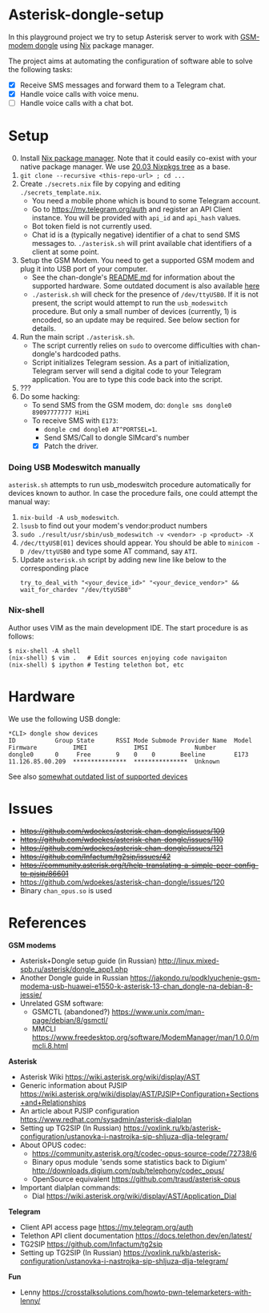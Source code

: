 Asterisk-dongle-setup
=====================

In this playground project we try to setup Asterisk server to work with
[GSM-modem dongle](https://github.com/wdoekes/asterisk-chan-dongle) using
[Nix](https://nixos.org) package manager.

The project aims at automating the configuration of software able to solve the
following tasks:

* [x] Receive SMS messages and forward them to a Telegram chat.
* [x] Handle voice calls with voice menu.
* [ ] Handle voice calls with a chat bot.

Setup
=====

0. Install [Nix package manager](https://nixos.org/guides/install-nix.html).
   Note that it could easily co-exist with your native package manager. We use
   [20.03 Nixpkgs tree](https://github.com/NixOS/nixpkgs/tree/076c67fdea6d0529a568c7d0e0a72e6bc161ecf5/)
   as a base.
1. `git clone --recursive <this-repo-url> ; cd ...`
2. Create `./secrets.nix` file by copying and editing `./secrets_template.nix`.
   - You need a mobile phone which is bound to some Telegram account.
   - Go to https://my.telegram.org/auth and register an API Client instance.
     You will be provided with `api_id` and `api_hash` values.
   - Bot token field is not currently used.
   - Chat id is a (typically negative) identifier of a chat to send SMS messages
     to. `./asterisk.sh` will print available chat identifiers of a client at
     some point.
3. Setup the GSM Modem. You need to get a supported GSM modem and plug it into
   USB port of your computer.
   - See the chan-dongle's
     [README.md](https://github.com/wdoekes/asterisk-chan-dongle) for
     information about the supported hardware. Some outdated document is also
     available
     [here](https://github.com/bg111/asterisk-chan-dongle/wiki/Requirements-and-Limitations)
   - `./asterisk.sh` will check for the presence of `/dev/ttyUSB0`. If it
     is not present, the script would attempt to run the `usb_modeswitch`
     procedure. But only a small number of devices (currently, 1) is encoded,
     so an update may be required. See below section for details.
4. Run the main script `./asterisk.sh`.
   - The script currently relies on `sudo` to overcome difficulties with
     chan-dongle's hardcoded paths.
   - Script initializes Telegram session. As a part of initialization, Telegram
     server will send a digital code to your Telegram application. You are to
     type this code back into the script.
5. ???
6. Do some hacking:
   * To send SMS from the GSM modem, do: `dongle sms dongle0 89097777777 HiHi`
   * To receive SMS with `E173`:
     - `dongle cmd dongle0 AT^PORTSEL=1`.
     - Send SMS/Call to dongle SIMcard's number
     - [x] Patch the driver.

### Doing USB Modeswitch manually

`asterisk.sh` attempts to run usb_modeswitch procedure automatically for devices
known to author. In case the procedure fails, one could attempt the manual way:

1. `nix-build -A usb_modeswitch`.
2. `lsusb` to find out your modem's vendor:product numbers
3. `sudo ./result/usr/sbin/usb_modeswitch -v <vendor> -p <product> -X`
4. `/dec/ttyUSB[01]` devices should appear. You should be able
   to `minicom -D /dev/ttyUSB0` and type some AT command, say `ATI`.
5. Update `asterisk.sh` script by adding new line like below to the
   corresponding place
   ```
   try_to_deal_with "<your_device_id>" "<your_device_vendor>" && wait_for_chardev "/dev/ttyUSB0"
   ```

### Nix-shell

Author uses VIM as the main development IDE. The start procedure is as follows:

```
$ nix-shell -A shell
(nix-shell) $ vim .   # Edit sources enjoying code navigaiton
(nix-shell) $ ipython # Testing telethon bot, etc
```

Hardware
========

We use the following USB dongle:

```
*CLI> dongle show devices
ID           Group State      RSSI Mode Submode Provider Name  Model      Firmware          IMEI             IMSI             Number
dongle0      0     Free       9    0    0       Beeline        E173       11.126.85.00.209  ***************  ***************  Unknown
```

See also [somewhat outdated list of supported devices](https://github.com/bg111/asterisk-chan-dongle/wiki/Requirements-and-Limitations)

Issues
======

* ~~https://github.com/wdoekes/asterisk-chan-dongle/issues/109~~
* ~~https://github.com/wdoekes/asterisk-chan-dongle/issues/110~~
* ~~https://github.com/wdoekes/asterisk-chan-dongle/issues/121~~
* ~~https://github.com/Infactum/tg2sip/issues/42~~
* ~~https://community.asterisk.org/t/help-translating-a-simple-peer-config-to-pjsip/86601~~
* https://github.com/wdoekes/asterisk-chan-dongle/issues/120
* Binary `chan_opus.so` is used


References
==========

**GSM modems**

* Asterisk+Dongle setup guide (in Russian)
  http://linux.mixed-spb.ru/asterisk/dongle_app1.php
* Another Dongle guide in Russian
  https://jakondo.ru/podklyuchenie-gsm-modema-usb-huawei-e1550-k-asterisk-13-chan_dongle-na-debian-8-jessie/
* Unrelated GSM software:
  - GSMCTL (abandoned?) https://www.unix.com/man-page/debian/8/gsmctl/
  - MMCLI https://www.freedesktop.org/software/ModemManager/man/1.0.0/mmcli.8.html

**Asterisk**

* Asterisk Wiki https://wiki.asterisk.org/wiki/display/AST
* Generic information about PJSIP https://wiki.asterisk.org/wiki/display/AST/PJSIP+Configuration+Sections+and+Relationships
* An article about PJSIP configuration https://www.redhat.com/sysadmin/asterisk-dialplan
* Setting up TG2SIP (In Russian) https://voxlink.ru/kb/asterisk-configuration/ustanovka-i-nastrojka-sip-shljuza-dlja-telegram/
* About OPUS codec:
  - https://community.asterisk.org/t/codec-opus-source-code/72738/6
  - Binary opus module 'sends some statistics back to Digium' http://downloads.digium.com/pub/telephony/codec_opus/
  - OpenSource equivalent https://github.com/traud/asterisk-opus
* Important dialplan commands:
  - Dial https://wiki.asterisk.org/wiki/display/AST/Application_Dial

**Telegram**

* Client API access page https://my.telegram.org/auth
* Telethon API client documentation https://docs.telethon.dev/en/latest/
* TG2SIP https://github.com/Infactum/tg2sip
* Setting up TG2SIP (In Russian) https://voxlink.ru/kb/asterisk-configuration/ustanovka-i-nastrojka-sip-shljuza-dlja-telegram/

**Fun**

* Lenny https://crosstalksolutions.com/howto-pwn-telemarketers-with-lenny/

